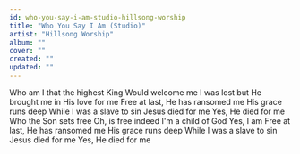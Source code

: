 ```yaml
---
id: who-you-say-i-am-studio-hillsong-worship
title: "Who You Say I Am (Studio)"
artist: "Hillsong Worship"
album: ""
cover: ""
created: ""
updated: ""
---
```


Who am I that the highest King
Would welcome me
I was lost but He brought me in
His love for me
Free at last, He has ransomed me
His grace runs deep
While I was a slave to sin
Jesus died for me
Yes, He died for me
Who the Son sets free
Oh, is free indeed
I'm a child of God
Yes, I am
Free at last, He has ransomed me
His grace runs deep
While I was a slave to sin
Jesus died for me
Yes, He died for me